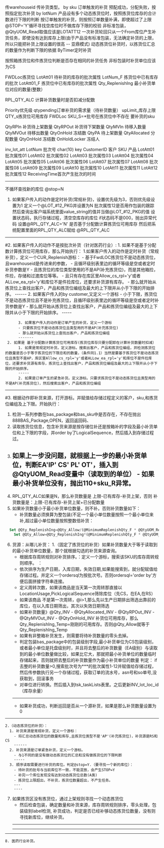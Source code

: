 传warehouseid
传补货类型。
by sku 订单触发的补货
预配成功，分配失败，按照指定批次补货 by lotNum
产品设有多个动态拣货位时，按照拣货位库存的合计数进行下限的判断
按订单触发的补货，则按照订单数量补满，即使超过了上限
@STOP='Y'循环寻找空库位时不做库存下限的校验
非标准包装，@QtyUOM_Read取值应该是LOTATT12
一次补货轮回只从一个From库位产生补货任务，即使没有达到库存上限(由于产品没有标准包装，无法确定补货的上限，所以只能把补货上限设置的很高 -- 亚鼎模式)
动态拣货位补货时，以拣货位汇总的数量作为判断下限的依据
ByTimer定时补货

按照箱拣货位和件拣货位判断是否存在相同的补货任务
非标包装时补货单位应该为CS

FWDLoc拣货位
LotAtt01 待补货的库存的批次属性
LotNum_F 拣货位中已有库存的批次
LotAtt01_F 拣货位中已有库存的批次属性
Qty_ReplenishIng 最小补货单位对应的数量(整数）

  RPL_QTY_ALC 计算补货数量时是否扣减分配数

Priority优先级
qtypending订单补货的需求量（待补货数量）
upLimit_库存上限
QTY_s拣货位可用库存
FWDLoc
SKU_S=*批号在拣货位中不存在  要补货的sku


QtyRPIn	补货待上架数量
QtyRPOut	补货待下架数量
QtyMVIn	待移入数量
QtyMVOut	待移出数量
QtyOnHold	冻结数
QtyPA	待上架数量
QtyAllocated	分配数量
QtyOnHold	冻结数
OnHoldLocker  冻结人



inv_lot_att
LotNum	批次号 char(10)	key
CustomerID	客户
SKU	产品
LotAtt01	批次属性01
LotAtt02	批次属性02
LotAtt03	批次属性03
LotAtt04	批次属性04
LotAtt05	批次属性05
LotAtt06	批次属性06
LotAtt07	批次属性07
LotAtt08	批次属性08
LotAtt09	批次属性09
LotAtt10	批次属性10
LotAtt11	批次属性11
LotAtt12	批次属性12
ReceivingTime首次产生批次的时间


----------
不循环查找新的库位 @stop=N
1. 如果客户传入的动作是定时补货(常规补货)，设置优先级为3，否则优先级设置为1
       定义一个@LOT_#12_PKG并设置为N 批次属性12是否用作包装的跟踪
       然后查询出客户端系统里面value_string的值并当做@LOT_#12_PKG的值
       设置状态码，执行存储过程，清空空库存的库位
       if状态码不是000，抛出异常代码
设置@RPL_QTY_ALC='N' 是否基于分配数计算拣货位可用库存
然后把系统配置里面的RPL_QTY_ALC赋给 @RPL_QTY_ALC
-----
#2. 如果客户传入的动作不是按批次补货（针对医药行业）:
      1. 如果不是基于分配数计算拣货位可用库存，那么开始执行：
          1.如果客户传入的动作是定时补货（常规补货），定义一个CUR_Replenish游标：
            - 基于FwdLOC拣货位不是动态拣货位，且warehouseid是传进来的参数，
            - 且循环级别表里边的循环等级是空或者定时补货参数是Y
            - 且拣货位的库位类型使用的不是AP(补充拣货位)，而是其他箱捡，件捡，存储和过渡库位等等。
            - 且只有存在库区里Allow_cs_rpl='y'或者ALLow_ea_rpl='y'和库位不是件捡库位，还要求补货源有库存。
            - 那么就开始从拣货位上查找出客户，产品和拣货位编组及最大的上下限并从小于下限的开始排序。
            ------
          2. 如果客户传入的by customer,又定义一个游标
            - 小于下限，拣货位不是动态拣货位且不是补充拣货位，且循环级别表里边的循环等级是空或者定时补货参数是Y
            - 那么就开始从拣货位上查找出客户，产品和拣货位编组及最大的上下限并从小于下限的开始排序。
            -----

          3. 如果客户传入的动作是订单产生的补货，定义一个游标
          - 只要拣货位不是动态拣货位且类型用的不是AP(补充拣货位)
          - 那么就开始从拣货位上查找出客户，产品和拣货位编组
          -------
     2. 如果是 基于分配数计算拣货位可用库存(拣货位库存只要分配即在计算补货数量时扣减）
          1. 如果是常规定时补货。定义游标。搜索出客户，产品和拣货位编组，并检测拣货位的数量是否小于等于拣货位的下限总和的数量，（条件同1.1）当然是要基于拣货位不是动态拣货位且类型不是AP，库区里Allow_cs_rpl='y'或者ALLow_ea_rpl='y'和库位不是件捡库位，还要求补货源有库存，拣货位上查找出客户，产品和拣货位编组及最大的上下限并从小于下限的开始排序。
          -----
          2. 如果是订单产生的紧急补货。定义游标。只要求拣货位不是动态拣货位且类型用的不是AP(补充拣货位)，然后搜索出客户，产品和拣货位编组
------------
#3. 根据动作即补货来源，打开游标。并赋值给存储过程定义的客户，sku,和拣货位编组及上下限。开始执行：
   1. 检测一系列参数在bas_package和bas_sku中是否存在，不存在抛出888BAS_Package,OPEN，返回返回码、
   2. 读取拣货位信息，包含补货来源是按存储位补还是按箱补的字段及最小补货单位和上下限的字段，并order by了LogicalSequence，然后插入到存储过程过。
   3. 如果上一步没问题，就根据上一步的最小补货单位，判断EA'IP'	CS'   PL'   OT'，插入到@QtyUOM_Read变量中（读取到的单位）
    - 如果最小补货单位没有，抛出110+sku_R异常。
      ------
   4. RPL_QTY_ALC如果是N，那么补货数量是 上限-已有库存-补货上架，否则 补货数量是：上限-已有库存-补货上架+已分配数量
   5. 如果补货数量小于最小补货单位数量，则不补。否则补货数量如下：
      - 补货数量必须换算为整包装(不足一个最小单位数量按照一个最小单位来补,超过最小单位数量按照整数倍补货：
  ```SQL  
    Set @Qty_ReplenishIng=@Qty_Allow/(@MinimumReplenishQty_F * @QtyUOM_Read)
	  Set @Qty_Allow=@Qty_ReplenishIng*(@MinimumReplenishQty_F * @QtyUOM_Read)
  ```

6. 货源：从哪儿补货：
  1.（固定了拣货位的补货）如果补货数量大于等于读取到的最小补货单位数量，那个就根据勾选的补货来源查询。
     - 根据库存周转规则对补货排序。：定义一个游标，搜索该SKU的库存周转规则顺序。 ：
     - 依次排序为生产日期，入库日期，失效日期,如果能搜索到，就分配赋值给存储过程。并定义一个ordersql为按批次号。否则ordersql='order by'方便后面拼接字符串连接。
     - 定义周转次数，如果该商品是当天第一次周转那直接以LocationUsage,PickLogicalSequence筛除库位（先CS，在EA,在RS）
     - 如果该商品 不是第一次周转，@i>1,那么先以生产日期排出筛选出靠前的库位，在以入库日期筛出，其次以失效日期筛选
     - 如果补货数量》@Qty_INV - @QtyAllocated_INV - @QtyRPOut_INV - @QtyMVOut_INV - @QtyOnHold_INV 补货位可用库存，那么Qty_ReplenishIng_Temp=刚刚的可用库存。否则@Qty_Allow就等于Qty_ReplenishIng_Temp
     - 如果有非整箱补货发生，则需要将待补货数量的零头去掉。
     - 判定包装bas_package中的包装级别字段,最小补货单位为CS包装级别，或者最小单位是托盘级别时，并且将去整后的补货数量（EA级别）与读取到的最小单位数量做比较，如果比它大，那就把最小补货单位的数量临时存储起来，否则就把去整后的补货数量作为最小补货单位的数量
      判定：
       if 去整的补货数量>0,搜索批次号为***的批次属性1-12并赋值给存储过程， 然后传参数执行另一个存储过程，获取订单的流水号，asn号和so单号,没获取到，回滚事务
      - 对单位进行转换。然后插入到tsk_taskLists表里。之后更新INV_lot_loc_id（库存余量）
      -----
      - 如果补货成功，判断巡回是否从一个源补货，如果是那么补货数量设置为0
  -----
    2.（动态拣货位的补货）：
      1. 补货来源是常规补货，定义一个游标：
        - 将汇总动态拣货位的数量和库存,且拣货位类型不是'AP'(补充拣货位)，补货源是RS和CS
        ------
      2. 补货来源是订单紧急补货，定义一个游标。
        - 与1不同的是没有做动态拣货位的汇总和没有做拣货位的下限判断
        -----
      3. 顺序读取需要进行补货的库位。判定@stop=Y.（要寻找一个新的库位）：
        - 待补货的批号与当前库位不一致，不能混放，会产生STOP=Y
        - 补完一个库位发现没有达到动态拣货位总数(A类)
        - 拣货位上限超出，不补货，拣货位数量超出，不产生任务。
        ---
        ----

7. 如果拣货区没有拣货位，通过上架规则寻找一个动态拣货位
    - 然后检查包装，确定数量和补货来源，库存周转规则排序，零头处理，包装级别label检测,
    补货成功，判定是否已经补够动态拣货位数量，没有则寻找新库位，继续补货。
    -----
    -----
------
    8. 医药行业补货。
